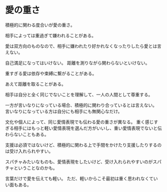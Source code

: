 # 愛の重さ

積極的に関わる度合いが愛の重さ。

相手によっては重過ぎて嫌われることがある。

愛は双方向のものなので、相手に嫌われたり好かれなくなったりしたら愛とは言えない。

自己満足になってはいけない。
距離を測りながら関わらないといけない。

重すぎる愛は依存や束縛に繋がることがある。

あえて距離を取ることがある。

相手は自分と全く同じでないことを理解して、一人の人間として尊重する。

一方が言いなりになっている場合、積極的に関わり合っているとは言えない。
言いなりになっている方は自分にも相手にも無関心なだけ。

文化や個人によって、同じ愛情表現でも伝わる愛の重さが異なる。
重く感じすぎる相手にはもっと軽い愛情表現を選んだ方がいいし、重い愛情表現でないと伝わらないこともある。

支援は必須ではないけど、積極的に関わる上で手間をかけたり支援したりするのは受け入れられやすい。

スパチャみたいなものも、愛情表現をしたいけど、受け入れられやすいのがスパチャということなのかも。

言葉だけで愛を伝えても軽い。
ただ、軽いからこそ最初は重く思われなくていい面もある。
